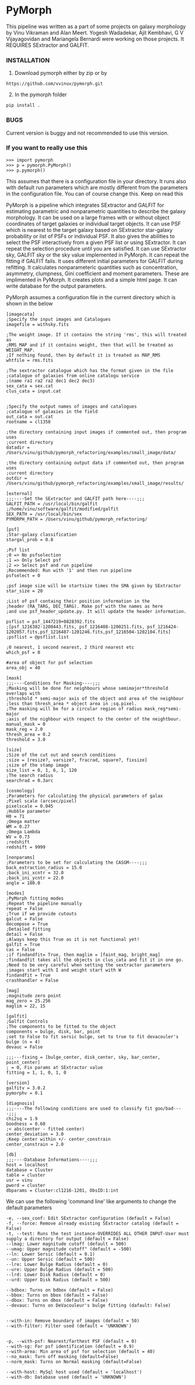 PyMorph
=======
This pipeline was written as a part of some projects on galaxy morphology by Vinu Vikraman and Alan Meert. Yogesh Wadadekar, Ajit Kembhavi, G V Vijayagovidan and  Mariangela Bernardi were working on those projects. It REQUIRES SExtractor and GALFIT.  

### INSTALLATION
1. Download pymorph either by zip or by

```
https://github.com/vvinuv/pymorph.git
```

2. In the pymorph folder 

```
pip install .
``` 

### BUGS
Current version is buggy and not recommended to use this version.

### If you want to really use this

```
>>> import pymorph
>>> p = pymorph.PyMorph()
>>> p.pymorph()
```

This assumes that there is a configuration file in your directory. It runs also with default run parameters which are mostly different from the parameters in the configuration file. You can of course change this. Keep on read this


PyMorph is a pipeline which integrates SExtractor and GALFIT for estimating parametric and nonparametric quantities to describe the galaxy morphology. It can be used on a large frames with or without object coordinates of target galaxies or individual target objects. It can use PSF which is nearest to the target galaxy based on SExtractor star-galaxy probability or list of PSFs or individual PSF. It also gives the abilities to select the PSF interactively from a given PSF list or using SExtractor. It can repeat the selection procedure until you are satisfied. It can use SExtractor sky, GALFIT sky or the sky value implemented in PyMorph. It can repeat the fitting if GALFIT fails. It uses different initial parameters for GALFIT during refitting. It calculates nonparameteric quantities such as concentration, asymmetry, clumpness, Gini coefficient and moment parameters. These are implimented in PyMorph. It creates plots and a simple html page. It can write database for the output parameters.  

PyMorph assumes a configuration file in the current directory which is shown in the below

```
[imagecata]
;Specify the input images and Catalogues
imagefile = withsky.fits

;The weight image. If it contains the string 'rms', this will treated as 
;RMS_MAP and if it contains weight, then that will be treated as WEIGHT_MAP. 
;If nothing found, then by default it is treated as MAP_RMS 
whtfile = rms.fits   

;The sextractor catalogue which has the format given in the file
;catalogue of galaxies from online catalogu service
;(name ra1 ra2 ra2 dec1 dec2 dec3)
sex_cata = sex.cat            
clus_cata = input.cat         


;Specify the output names of images and catalogues
;catalogue of galaxies in the field
out_cata = out.cat      
rootname = cl1358

;the directory containing input images if commented out, then program uses
;current directory
datadir = /Users/vinu/github/pymorph_refactoring/examples/small_image/data/ 

;the directory containing output data if commented out, then program uses
;current directory
outdir = /Users/vinu/github/pymorph_refactoring/examples/small_image/results/

[external]
;;;----Set the SExtractor and GALFIT path here----;;;
GALFIT_PATH = /usr/local/bin/galfit
;/home/vinu/software/galfit/modified/galfit 
SEX_PATH = /usr/local/bin/sex
PYMORPH_PATH = /Users/vinu/github/pymorph_refactoring/

[psf]
;Star-galaxy classification 
stargal_prob = 0.8 

;Psf list
;0 => No psfselection
;1 => Only Select psf 
;2 => Select psf and run pipeline
;Recommended: Run with '1' and then run pipeline
psfselect = 0                         
                                      
;psf image size will be startsize times the SMA given by SExtractor
star_size = 20                         

;List of psf containg their position information in the 
;header (RA_TARG, DEC_TARG). Make psf with the names as here 
;and use psf_header_update.py. It will update the header information.

psflist = psf_1447219+0828392.fits
;[psf_1216382-1200443.fits, psf_1216408-1200251.fits, psf_1216424-1202057.fits,psf_1216487-1201246.fits,psf_1216504-1202104.fits]   
;psflist = @psflist.list

;0 nearest, 1 second nearest, 2 third nearest etc
which_psf = 0

#area of object for psf selection
area_obj = 40

[mask]
;;;----Conditions for Masking----;;;
;Masking will be done for neighbours whose semimajor*threshold overlaps with 
;threshold * semi-major axis of the object and area of the neighbour 
;less than thresh_area * object area in ;sq.pixel. 
;The masking will be for a circular region of radius mask_reg*semi-major 
;axis of the nighbour with respect to the center of the neightbour.
manual_mask = 0
mask_reg = 2.0
thresh_area = 0.2
threshold = 3.0                       
                                      
[size]
;Size of the cut out and search conditions
;size = [resize?, varsize?, fracrad, square?, fixsize]
;size of the stamp image
size_list = 0, 1, 6, 1, 120              
;The search radius 
searchrad = 0.3arc                     

[cosmology]
;Parameters for calculating the physical parameters of galax
;Pixel scale (arcsec/pixel)
pixelscale = 0.045                    
;Hubble parameter
H0 = 71                               
;Omega matter
WM = 0.27                             
;Omega Lambda
WV = 0.73                             
;redshift
redshift = 9999

[nonparams]
;Parameters to be set for calculating the CASGM----;;;
back_extraction_radius = 15.0
;back_ini_xcntr = 32.0 
;back_ini_ycntr = 22.0
angle = 180.0

[modes]
;PyMorph fitting modes
;Repeat the pipeline manually
repeat = False                        
;True if we provide cutouts
galcut = False                        
decompose = True
;Detailed fitting
detail = False 
;Always keep this True as it is not functional yet!
galfit = True 
cas = False
;if findandfit= True, then maglim = [faint_mag, bright_mag]
;findandfit takes all the objects in clus_cata and fit it in one go.
;Need to be very careful when setting the sextractor parameters
;images start with I and weight start with W
findandfit = True
crashhandler = False

[mag]
;magnitude zero point
mag_zero = 25.256                     
maglim = 22, 15 

[galfit]
;Galfit Controls
;The components to be fitted to the object
components = bulge, disk, bar, point
;set to False to fit sersic bulge, set to true to fit devacouler's bulge (n = 4)
devauc = False 

;;;---fixing = [bulge_center, disk_center, sky, bar_center, point_center]
; = 0, Fix params at SExtractor value
fitting = 1, 1, 0, 1, 0

[version]
galfitv = 3.0.2
pymorphv = 0.1

[diagnosis]
;;;----The following conditions are used to classify fit goo/bad----;;;
chi2sq = 1.9                          
Goodness = 0.60                       
;< abs(center - fitted center)
center_deviation = 3.0                
;Keep center within +/- center_constrain
center_constrain = 2.0                

[db]
;;;----Database Informations----;;;
host = localhost
database = Cluster
table = cluster
usr = vinu
pword = cluster
dbparams = Cluster:cl1216-1201, ObsID:1:int
```

We can use the following 'command line' like arguments to change the default parameters

```
-e, --sex_conf: Edit SExtractor configuration (default = False)
-f, --force: Remove already existing SExtractor catalog (default = False)
-t, --test: Runs the test instance-OVERRIDES ALL OTHER INPUT-User must supply a directory for output (default = False)
--lmag: Lower magnitude cutoff (default = 500)
--umag: Upper magnitude cutoff" (default = -500)
--ln: Lower Sersic (default = 0.1)
--un: Upper Sersic (default = 500)
--lre: Lower Bulge Radius (default = 0)
--ure: Upper Bulge Radius (default = 500)
--lrd: Lower Disk Radius (default = 0)
--urd: Upper Disk Radius (default = 500)

--bdbox: Turns on bdbox (default = False)
--bbox: Turns on bbox (default = False)
--dbox: Turns on dbox (default = False)
--devauc: Turns on DeVacouleur's bulge fitting (dafault: False)


--with-in: Remove boundary of images (default = 50)
--with-filter: Filter used (default = 'UNKNOWN')
                  

-p, --with-psf: Nearest/farthest PSF (default = 0)
--with-sg: For psf identification (default = 0.9)
--with-area: Min area of psf for selection (default = 40)
--no_mask: Turn off masking (default=False)
--norm_mask: Turns on Normal masking (default=False)

--with-host: MySql host used (default = 'localhost')
--with-db: Database used (default = 'UNKNOWN')
```



